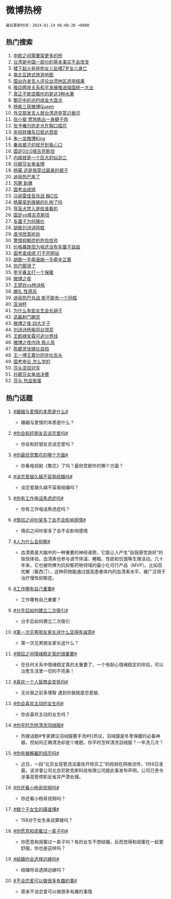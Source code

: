 # 微博热榜

`最后更新时间：2024-01-14 06:08:26 +0800`

## 热门搜索

1. [中欧之间需要架更多的桥](https://m.weibo.cn/search?containerid=100103type%3D1%26t%3D10%26q%3D%23%E4%B8%AD%E6%AC%A7%E4%B9%8B%E9%97%B4%E9%9C%80%E8%A6%81%E6%9E%B6%E6%9B%B4%E5%A4%9A%E7%9A%84%E6%A1%A5%23&stream_entry_id=51&isnewpage=1&extparam=seat%3D1%26cate%3D10103%26q%3D%2523%25E4%25B8%25AD%25E6%25AC%25A7%25E4%25B9%258B%25E9%2597%25B4%25E9%259C%2580%25E8%25A6%2581%25E6%259E%25B6%25E6%259B%25B4%25E5%25A4%259A%25E7%259A%2584%25E6%25A1%25A5%2523%26dgr%3D0%26pos%3D0%26filter_type%3Drealtimehot%26c_type%3D51%26stream_entry_id%3D51%26display_time%3D1705183705%26pre_seqid%3D170518370575101652173)
1. [台湾是中国一部分的基本事实不会改变](https://m.weibo.cn/search?containerid=100103type%3D1%26t%3D10%26q%3D%23%E5%8F%B0%E6%B9%BE%E6%98%AF%E4%B8%AD%E5%9B%BD%E4%B8%80%E9%83%A8%E5%88%86%E7%9A%84%E5%9F%BA%E6%9C%AC%E4%BA%8B%E5%AE%9E%E4%B8%8D%E4%BC%9A%E6%94%B9%E5%8F%98%23&stream_entry_id=31&isnewpage=1&extparam=seat%3D1%26dgr%3D0%26stream_entry_id%3D31%26filter_type%3Drealtimehot%26c_type%3D31%26lcate%3D5001%26cate%3D5001%26q%3D%2523%25E5%258F%25B0%25E6%25B9%25BE%25E6%2598%25AF%25E4%25B8%25AD%25E5%259B%25BD%25E4%25B8%2580%25E9%2583%25A8%25E5%2588%2586%25E7%259A%2584%25E5%259F%25BA%25E6%259C%25AC%25E4%25BA%258B%25E5%25AE%259E%25E4%25B8%258D%25E4%25BC%259A%25E6%2594%25B9%25E5%258F%2598%2523%26realpos%3D1%26pos%3D0%26flag%3D2%26band_rank%3D1%26display_time%3D1705183705%26pre_seqid%3D170518370575101652173)
1. [楼下起火爸爸抱女儿坠楼7岁女儿身亡](https://m.weibo.cn/search?containerid=100103type%3D1%26t%3D10%26q%3D%23%E6%A5%BC%E4%B8%8B%E8%B5%B7%E7%81%AB%E7%88%B8%E7%88%B8%E6%8A%B1%E5%A5%B3%E5%84%BF%E5%9D%A0%E6%A5%BC7%E5%B2%81%E5%A5%B3%E5%84%BF%E8%BA%AB%E4%BA%A1%23&stream_entry_id=31&isnewpage=1&extparam=seat%3D1%26dgr%3D0%26stream_entry_id%3D31%26filter_type%3Drealtimehot%26c_type%3D31%26lcate%3D5001%26cate%3D5001%26q%3D%2523%25E6%25A5%25BC%25E4%25B8%258B%25E8%25B5%25B7%25E7%2581%25AB%25E7%2588%25B8%25E7%2588%25B8%25E6%258A%25B1%25E5%25A5%25B3%25E5%2584%25BF%25E5%259D%25A0%25E6%25A5%25BC7%25E5%25B2%2581%25E5%25A5%25B3%25E5%2584%25BF%25E8%25BA%25AB%25E4%25BA%25A1%2523%26realpos%3D2%26pos%3D1%26flag%3D2%26band_rank%3D2%26display_time%3D1705183705%26pre_seqid%3D170518370575101652173)
1. [南北互跨式旅游地图](https://m.weibo.cn/search?containerid=100103type%3D1%26t%3D10%26q%3D%23%E5%8D%97%E5%8C%97%E4%BA%92%E8%B7%A8%E5%BC%8F%E6%97%85%E6%B8%B8%E5%9C%B0%E5%9B%BE%23&stream_entry_id=31&isnewpage=1&extparam=seat%3D1%26dgr%3D0%26stream_entry_id%3D31%26filter_type%3Drealtimehot%26c_type%3D31%26lcate%3D5001%26cate%3D5001%26q%3D%2523%25E5%258D%2597%25E5%258C%2597%25E4%25BA%2592%25E8%25B7%25A8%25E5%25BC%258F%25E6%2597%2585%25E6%25B8%25B8%25E5%259C%25B0%25E5%259B%25BE%2523%26realpos%3D3%26pos%3D2%26flag%3D0%26band_rank%3D3%26display_time%3D1705183705%26pre_seqid%3D170518370575101652173)
1. [国台办发言人评论台湾地区选举结果](https://m.weibo.cn/search?containerid=100103type%3D1%26t%3D10%26q%3D%23%E5%9B%BD%E5%8F%B0%E5%8A%9E%E5%8F%91%E8%A8%80%E4%BA%BA%E8%AF%84%E8%AE%BA%E5%8F%B0%E6%B9%BE%E5%9C%B0%E5%8C%BA%E9%80%89%E4%B8%BE%E7%BB%93%E6%9E%9C%23&stream_entry_id=31&isnewpage=1&extparam=seat%3D1%26dgr%3D0%26stream_entry_id%3D31%26filter_type%3Drealtimehot%26c_type%3D31%26lcate%3D5001%26cate%3D5001%26q%3D%2523%25E5%259B%25BD%25E5%258F%25B0%25E5%258A%259E%25E5%258F%2591%25E8%25A8%2580%25E4%25BA%25BA%25E8%25AF%2584%25E8%25AE%25BA%25E5%258F%25B0%25E6%25B9%25BE%25E5%259C%25B0%25E5%258C%25BA%25E9%2580%2589%25E4%25B8%25BE%25E7%25BB%2593%25E6%259E%259C%2523%26realpos%3D4%26pos%3D3%26flag%3D2%26band_rank%3D4%26display_time%3D1705183705%26pre_seqid%3D170518370575101652173)
1. [推动两岸关系和平发展推进祖国统一大业](https://m.weibo.cn/search?containerid=100103type%3D1%26t%3D10%26q%3D%23%E6%8E%A8%E5%8A%A8%E4%B8%A4%E5%B2%B8%E5%85%B3%E7%B3%BB%E5%92%8C%E5%B9%B3%E5%8F%91%E5%B1%95%E6%8E%A8%E8%BF%9B%E7%A5%96%E5%9B%BD%E7%BB%9F%E4%B8%80%E5%A4%A7%E4%B8%9A%23&stream_entry_id=31&isnewpage=1&extparam=seat%3D1%26dgr%3D0%26stream_entry_id%3D31%26filter_type%3Drealtimehot%26c_type%3D31%26lcate%3D5001%26cate%3D5001%26q%3D%2523%25E6%258E%25A8%25E5%258A%25A8%25E4%25B8%25A4%25E5%25B2%25B8%25E5%2585%25B3%25E7%25B3%25BB%25E5%2592%258C%25E5%25B9%25B3%25E5%258F%2591%25E5%25B1%2595%25E6%258E%25A8%25E8%25BF%259B%25E7%25A5%2596%25E5%259B%25BD%25E7%25BB%259F%25E4%25B8%2580%25E5%25A4%25A7%25E4%25B8%259A%2523%26realpos%3D5%26pos%3D4%26flag%3D0%26band_rank%3D5%26display_time%3D1705183705%26pre_seqid%3D170518370575101652173)
1. [真正不能空腹吃的是这3种水果](https://m.weibo.cn/search?containerid=100103type%3D1%26t%3D10%26q%3D%23%E7%9C%9F%E6%AD%A3%E4%B8%8D%E8%83%BD%E7%A9%BA%E8%85%B9%E5%90%83%E7%9A%84%E6%98%AF%E8%BF%993%E7%A7%8D%E6%B0%B4%E6%9E%9C%23&stream_entry_id=31&isnewpage=1&extparam=seat%3D1%26dgr%3D0%26stream_entry_id%3D31%26filter_type%3Drealtimehot%26c_type%3D31%26lcate%3D5001%26cate%3D5001%26q%3D%2523%25E7%259C%259F%25E6%25AD%25A3%25E4%25B8%258D%25E8%2583%25BD%25E7%25A9%25BA%25E8%2585%25B9%25E5%2590%2583%25E7%259A%2584%25E6%2598%25AF%25E8%25BF%25993%25E7%25A7%258D%25E6%25B0%25B4%25E6%259E%259C%2523%26realpos%3D6%26pos%3D5%26flag%3D2%26band_rank%3D6%26display_time%3D1705183705%26pre_seqid%3D170518370575101652173)
1. [繁花中的点时成金大盘点](https://m.weibo.cn/search?containerid=100103type%3D1%26t%3D10%26q%3D%23%E7%B9%81%E8%8A%B1%E4%B8%AD%E7%9A%84%E7%82%B9%E6%97%B6%E6%88%90%E9%87%91%E5%A4%A7%E7%9B%98%E7%82%B9%23&stream_entry_id=31&isnewpage=1&extparam=seat%3D1%26is_ad_pos%3D1%26filter_type%3Drealtimehot%26c_type%3D31%26lcate%3D5001%26cate%3D5001%26q%3D%2523%25E7%25B9%2581%25E8%258A%25B1%25E4%25B8%25AD%25E7%259A%2584%25E7%2582%25B9%25E6%2597%25B6%25E6%2588%2590%25E9%2587%2591%25E5%25A4%25A7%25E7%259B%2598%25E7%2582%25B9%2523%26dgr%3D0%26stream_entry_id%3D31%26adid%3D218793%26band_rank%3D7%26pos%3D6%26topic_ad%3D1%26display_time%3D1705183705%26pre_seqid%3D170518370575101652173)
1. [杨紫三获微博Queen](https://m.weibo.cn/search?containerid=100103type%3D1%26t%3D10%26q%3D%23%E6%9D%A8%E7%B4%AB%E4%B8%89%E8%8E%B7%E5%BE%AE%E5%8D%9AQueen%23&stream_entry_id=31&isnewpage=1&extparam=seat%3D1%26dgr%3D0%26stream_entry_id%3D31%26filter_type%3Drealtimehot%26c_type%3D31%26lcate%3D5001%26cate%3D5001%26q%3D%2523%25E6%259D%25A8%25E7%25B4%25AB%25E4%25B8%2589%25E8%258E%25B7%25E5%25BE%25AE%25E5%258D%259AQueen%2523%26realpos%3D7%26pos%3D7%26flag%3D2%26band_rank%3D7%26display_time%3D1705183705%26pre_seqid%3D170518370575101652173)
1. [外交部发言人就台湾选举答记者问](https://m.weibo.cn/search?containerid=100103type%3D1%26t%3D10%26q%3D%23%E5%A4%96%E4%BA%A4%E9%83%A8%E5%8F%91%E8%A8%80%E4%BA%BA%E5%B0%B1%E5%8F%B0%E6%B9%BE%E9%80%89%E4%B8%BE%E7%AD%94%E8%AE%B0%E8%80%85%E9%97%AE%23&stream_entry_id=31&isnewpage=1&extparam=seat%3D1%26dgr%3D0%26stream_entry_id%3D31%26filter_type%3Drealtimehot%26c_type%3D31%26lcate%3D5001%26cate%3D5001%26q%3D%2523%25E5%25A4%2596%25E4%25BA%25A4%25E9%2583%25A8%25E5%258F%2591%25E8%25A8%2580%25E4%25BA%25BA%25E5%25B0%25B1%25E5%258F%25B0%25E6%25B9%25BE%25E9%2580%2589%25E4%25B8%25BE%25E7%25AD%2594%25E8%25AE%25B0%25E8%2580%2585%25E9%2597%25AE%2523%26realpos%3D8%26pos%3D8%26flag%3D0%26band_rank%3D8%26display_time%3D1705183705%26pre_seqid%3D170518370575101652173)
1. [张小斐 贾玲练出一身腱子肉](https://m.weibo.cn/search?containerid=100103type%3D1%26t%3D10%26q%3D%E5%BC%A0%E5%B0%8F%E6%96%90+%E8%B4%BE%E7%8E%B2%E7%BB%83%E5%87%BA%E4%B8%80%E8%BA%AB%E8%85%B1%E5%AD%90%E8%82%89&stream_entry_id=31&isnewpage=1&extparam=seat%3D1%26dgr%3D0%26stream_entry_id%3D31%26filter_type%3Drealtimehot%26c_type%3D31%26lcate%3D5001%26cate%3D5001%26q%3D%25E5%25BC%25A0%25E5%25B0%258F%25E6%2596%2590%2520%25E8%25B4%25BE%25E7%258E%25B2%25E7%25BB%2583%25E5%2587%25BA%25E4%25B8%2580%25E8%25BA%25AB%25E8%2585%25B1%25E5%25AD%2590%25E8%2582%2589%26realpos%3D9%26pos%3D9%26flag%3D2%26band_rank%3D9%26display_time%3D1705183705%26pre_seqid%3D170518370575101652173)
1. [张予曦为防走光在胸口插花](https://m.weibo.cn/search?containerid=100103type%3D1%26t%3D10%26q%3D%23%E5%BC%A0%E4%BA%88%E6%9B%A6%E4%B8%BA%E9%98%B2%E8%B5%B0%E5%85%89%E5%9C%A8%E8%83%B8%E5%8F%A3%E6%8F%92%E8%8A%B1%23&stream_entry_id=31&isnewpage=1&extparam=seat%3D1%26dgr%3D0%26stream_entry_id%3D31%26filter_type%3Drealtimehot%26c_type%3D31%26lcate%3D5001%26cate%3D5001%26q%3D%2523%25E5%25BC%25A0%25E4%25BA%2588%25E6%259B%25A6%25E4%25B8%25BA%25E9%2598%25B2%25E8%25B5%25B0%25E5%2585%2589%25E5%259C%25A8%25E8%2583%25B8%25E5%258F%25A3%25E6%258F%2592%25E8%258A%25B1%2523%26realpos%3D10%26pos%3D10%26flag%3D2%26band_rank%3D10%26display_time%3D1705183705%26pre_seqid%3D170518370575101652173)
1. [央视转播车已抵达西安](https://m.weibo.cn/search?containerid=100103type%3D1%26t%3D10%26q%3D%23%E5%A4%AE%E8%A7%86%E8%BD%AC%E6%92%AD%E8%BD%A6%E5%B7%B2%E6%8A%B5%E8%BE%BE%E8%A5%BF%E5%AE%89%23&stream_entry_id=31&isnewpage=1&extparam=seat%3D1%26dgr%3D0%26stream_entry_id%3D31%26filter_type%3Drealtimehot%26c_type%3D31%26lcate%3D5001%26cate%3D5001%26q%3D%2523%25E5%25A4%25AE%25E8%25A7%2586%25E8%25BD%25AC%25E6%2592%25AD%25E8%25BD%25A6%25E5%25B7%25B2%25E6%258A%25B5%25E8%25BE%25BE%25E8%25A5%25BF%25E5%25AE%2589%2523%26realpos%3D11%26pos%3D11%26flag%3D2%26band_rank%3D11%26display_time%3D1705183705%26pre_seqid%3D170518370575101652173)
1. [朱一龙微博King](https://m.weibo.cn/search?containerid=100103type%3D1%26t%3D10%26q%3D%23%E6%9C%B1%E4%B8%80%E9%BE%99%E5%BE%AE%E5%8D%9AKing%23&stream_entry_id=31&isnewpage=1&extparam=seat%3D1%26dgr%3D0%26stream_entry_id%3D31%26filter_type%3Drealtimehot%26c_type%3D31%26lcate%3D5001%26cate%3D5001%26q%3D%2523%25E6%259C%25B1%25E4%25B8%2580%25E9%25BE%2599%25E5%25BE%25AE%25E5%258D%259AKing%2523%26realpos%3D12%26pos%3D12%26flag%3D0%26band_rank%3D12%26display_time%3D1705183705%26pre_seqid%3D170518370575101652173)
1. [秦岚裙子的衩开到我心口](https://m.weibo.cn/search?containerid=100103type%3D1%26t%3D10%26q%3D%23%E7%A7%A6%E5%B2%9A%E8%A3%99%E5%AD%90%E7%9A%84%E8%A1%A9%E5%BC%80%E5%88%B0%E6%88%91%E5%BF%83%E5%8F%A3%23&stream_entry_id=31&isnewpage=1&extparam=seat%3D1%26dgr%3D0%26stream_entry_id%3D31%26filter_type%3Drealtimehot%26c_type%3D31%26lcate%3D5001%26cate%3D5001%26q%3D%2523%25E7%25A7%25A6%25E5%25B2%259A%25E8%25A3%2599%25E5%25AD%2590%25E7%259A%2584%25E8%25A1%25A9%25E5%25BC%2580%25E5%2588%25B0%25E6%2588%2591%25E5%25BF%2583%25E5%258F%25A3%2523%26realpos%3D13%26pos%3D13%26flag%3D2%26band_rank%3D13%26display_time%3D1705183705%26pre_seqid%3D170518370575101652173)
1. [国足0比0塔吉克斯坦](https://m.weibo.cn/search?containerid=100103type%3D1%26t%3D10%26q%3D%E5%9B%BD%E8%B6%B30%E6%AF%940%E5%A1%94%E5%90%89%E5%85%8B%E6%96%AF%E5%9D%A6&stream_entry_id=31&isnewpage=1&extparam=seat%3D1%26dgr%3D0%26stream_entry_id%3D31%26filter_type%3Drealtimehot%26c_type%3D31%26lcate%3D5001%26cate%3D5001%26q%3D%25E5%259B%25BD%25E8%25B6%25B30%25E6%25AF%25940%25E5%25A1%2594%25E5%2590%2589%25E5%2585%258B%25E6%2596%25AF%25E5%259D%25A6%26realpos%3D14%26pos%3D14%26flag%3D0%26band_rank%3D14%26display_time%3D1705183705%26pre_seqid%3D170518370575101652173)
1. [内娱就是一个巨大的仙剑三](https://m.weibo.cn/search?containerid=100103type%3D1%26t%3D10%26q%3D%E5%86%85%E5%A8%B1%E5%B0%B1%E6%98%AF%E4%B8%80%E4%B8%AA%E5%B7%A8%E5%A4%A7%E7%9A%84%E4%BB%99%E5%89%91%E4%B8%89&stream_entry_id=31&isnewpage=1&extparam=seat%3D1%26dgr%3D0%26stream_entry_id%3D31%26filter_type%3Drealtimehot%26c_type%3D31%26lcate%3D5001%26cate%3D5001%26q%3D%25E5%2586%2585%25E5%25A8%25B1%25E5%25B0%25B1%25E6%2598%25AF%25E4%25B8%2580%25E4%25B8%25AA%25E5%25B7%25A8%25E5%25A4%25A7%25E7%259A%2584%25E4%25BB%2599%25E5%2589%2591%25E4%25B8%2589%26realpos%3D15%26pos%3D15%26flag%3D2%26band_rank%3D15%26display_time%3D1705183705%26pre_seqid%3D170518370575101652173)
1. [孙颖莎女单金牌](https://m.weibo.cn/search?containerid=100103type%3D1%26t%3D10%26q%3D%E5%AD%99%E9%A2%96%E8%8E%8E%E5%A5%B3%E5%8D%95%E9%87%91%E7%89%8C&stream_entry_id=31&isnewpage=1&extparam=seat%3D1%26dgr%3D0%26stream_entry_id%3D31%26filter_type%3Drealtimehot%26c_type%3D31%26lcate%3D5001%26cate%3D5001%26q%3D%25E5%25AD%2599%25E9%25A2%2596%25E8%258E%258E%25E5%25A5%25B3%25E5%258D%2595%25E9%2587%2591%25E7%2589%258C%26realpos%3D16%26pos%3D16%26flag%3D0%26band_rank%3D16%26display_time%3D1705183705%26pre_seqid%3D170518370575101652173)
1. [杨幂 这是我穿过最美的裙子](https://m.weibo.cn/search?containerid=100103type%3D1%26t%3D10%26q%3D%E6%9D%A8%E5%B9%82+%E8%BF%99%E6%98%AF%E6%88%91%E7%A9%BF%E8%BF%87%E6%9C%80%E7%BE%8E%E7%9A%84%E8%A3%99%E5%AD%90&stream_entry_id=31&isnewpage=1&extparam=seat%3D1%26dgr%3D0%26stream_entry_id%3D31%26filter_type%3Drealtimehot%26c_type%3D31%26lcate%3D5001%26cate%3D5001%26q%3D%25E6%259D%25A8%25E5%25B9%2582%2520%25E8%25BF%2599%25E6%2598%25AF%25E6%2588%2591%25E7%25A9%25BF%25E8%25BF%2587%25E6%259C%2580%25E7%25BE%258E%25E7%259A%2584%25E8%25A3%2599%25E5%25AD%2590%26realpos%3D17%26pos%3D17%26flag%3D2%26band_rank%3D17%26display_time%3D1705183705%26pre_seqid%3D170518370575101652173)
1. [迪丽热巴来了](https://m.weibo.cn/search?containerid=100103type%3D1%26t%3D10%26q%3D%23%E8%BF%AA%E4%B8%BD%E7%83%AD%E5%B7%B4%E6%9D%A5%E4%BA%86%23&stream_entry_id=31&isnewpage=1&extparam=seat%3D1%26dgr%3D0%26stream_entry_id%3D31%26filter_type%3Drealtimehot%26c_type%3D31%26lcate%3D5001%26cate%3D5001%26q%3D%2523%25E8%25BF%25AA%25E4%25B8%25BD%25E7%2583%25AD%25E5%25B7%25B4%25E6%259D%25A5%25E4%25BA%2586%2523%26realpos%3D18%26pos%3D18%26flag%3D0%26band_rank%3D18%26display_time%3D1705183705%26pre_seqid%3D170518370575101652173)
1. [苏醒 新疆](https://m.weibo.cn/search?containerid=100103type%3D1%26t%3D10%26q%3D%E8%8B%8F%E9%86%92+%E6%96%B0%E7%96%86&stream_entry_id=31&isnewpage=1&extparam=seat%3D1%26dgr%3D0%26stream_entry_id%3D31%26filter_type%3Drealtimehot%26c_type%3D31%26lcate%3D5001%26cate%3D5001%26q%3D%25E8%258B%258F%25E9%2586%2592%2520%25E6%2596%25B0%25E7%2596%2586%26realpos%3D19%26pos%3D19%26flag%3D2%26band_rank%3D19%26display_time%3D1705183705%26pre_seqid%3D170518370575101652173)
1. [国考出成绩](https://m.weibo.cn/search?containerid=100103type%3D1%26t%3D10%26q%3D%E5%9B%BD%E8%80%83%E5%87%BA%E6%88%90%E7%BB%A9&stream_entry_id=31&isnewpage=1&extparam=seat%3D1%26dgr%3D0%26stream_entry_id%3D31%26filter_type%3Drealtimehot%26c_type%3D31%26lcate%3D5001%26cate%3D5001%26q%3D%25E5%259B%25BD%25E8%2580%2583%25E5%2587%25BA%25E6%2588%2590%25E7%25BB%25A9%26realpos%3D20%26pos%3D20%26flag%3D0%26band_rank%3D20%26display_time%3D1705183705%26pre_seqid%3D170518370575101652173)
1. [马丽雷佳音肖战 躲C位](https://m.weibo.cn/search?containerid=100103type%3D1%26t%3D10%26q%3D%E9%A9%AC%E4%B8%BD%E9%9B%B7%E4%BD%B3%E9%9F%B3%E8%82%96%E6%88%98+%E8%BA%B2C%E4%BD%8D&stream_entry_id=31&isnewpage=1&extparam=seat%3D1%26dgr%3D0%26stream_entry_id%3D31%26filter_type%3Drealtimehot%26c_type%3D31%26lcate%3D5001%26cate%3D5001%26q%3D%25E9%25A9%25AC%25E4%25B8%25BD%25E9%259B%25B7%25E4%25BD%25B3%25E9%259F%25B3%25E8%2582%2596%25E6%2588%2598%2520%25E8%25BA%25B2C%25E4%25BD%258D%26realpos%3D21%26pos%3D21%26flag%3D0%26band_rank%3D21%26display_time%3D1705183705%26pre_seqid%3D170518370575101652173)
1. [杨幂拿到唐嫣的礼物了吗](https://m.weibo.cn/search?containerid=100103type%3D1%26t%3D10%26q%3D%E6%9D%A8%E5%B9%82%E6%8B%BF%E5%88%B0%E5%94%90%E5%AB%A3%E7%9A%84%E7%A4%BC%E7%89%A9%E4%BA%86%E5%90%97&stream_entry_id=31&isnewpage=1&extparam=seat%3D1%26dgr%3D0%26stream_entry_id%3D31%26filter_type%3Drealtimehot%26c_type%3D31%26lcate%3D5001%26cate%3D5001%26q%3D%25E6%259D%25A8%25E5%25B9%2582%25E6%258B%25BF%25E5%2588%25B0%25E5%2594%2590%25E5%25AB%25A3%25E7%259A%2584%25E7%25A4%25BC%25E7%2589%25A9%25E4%25BA%2586%25E5%2590%2597%26realpos%3D22%26pos%3D22%26flag%3D2%26band_rank%3D22%26display_time%3D1705183705%26pre_seqid%3D170518370575101652173)
1. [导盲犬禁入是给谁看的](https://m.weibo.cn/search?containerid=100103type%3D1%26t%3D10%26q%3D%23%E5%AF%BC%E7%9B%B2%E7%8A%AC%E7%A6%81%E5%85%A5%E6%98%AF%E7%BB%99%E8%B0%81%E7%9C%8B%E7%9A%84%23&stream_entry_id=31&isnewpage=1&extparam=seat%3D1%26dgr%3D0%26stream_entry_id%3D31%26filter_type%3Drealtimehot%26c_type%3D31%26lcate%3D5001%26cate%3D5001%26q%3D%2523%25E5%25AF%25BC%25E7%259B%25B2%25E7%258A%25AC%25E7%25A6%2581%25E5%2585%25A5%25E6%2598%25AF%25E7%25BB%2599%25E8%25B0%2581%25E7%259C%258B%25E7%259A%2584%2523%26realpos%3D23%26pos%3D23%26flag%3D0%26band_rank%3D23%26display_time%3D1705183705%26pre_seqid%3D170518370575101652173)
1. [国足vs塔吉克斯坦](https://m.weibo.cn/search?containerid=100103type%3D1%26t%3D10%26q%3D%23%E5%9B%BD%E8%B6%B3vs%E5%A1%94%E5%90%89%E5%85%8B%E6%96%AF%E5%9D%A6%23&stream_entry_id=31&isnewpage=1&extparam=seat%3D1%26dgr%3D0%26stream_entry_id%3D31%26filter_type%3Drealtimehot%26c_type%3D31%26lcate%3D5001%26cate%3D5001%26q%3D%2523%25E5%259B%25BD%25E8%25B6%25B3vs%25E5%25A1%2594%25E5%2590%2589%25E5%2585%258B%25E6%2596%25AF%25E5%259D%25A6%2523%26realpos%3D24%26pos%3D24%26flag%3D0%26band_rank%3D24%26display_time%3D1705183705%26pre_seqid%3D170518370575101652173)
1. [车厘子为何降价](https://m.weibo.cn/search?containerid=100103type%3D1%26t%3D10%26q%3D%23%E8%BD%A6%E5%8E%98%E5%AD%90%E4%B8%BA%E4%BD%95%E9%99%8D%E4%BB%B7%23&stream_entry_id=31&isnewpage=1&extparam=seat%3D1%26dgr%3D0%26stream_entry_id%3D31%26filter_type%3Drealtimehot%26c_type%3D31%26lcate%3D5001%26cate%3D5001%26q%3D%2523%25E8%25BD%25A6%25E5%258E%2598%25E5%25AD%2590%25E4%25B8%25BA%25E4%25BD%2595%25E9%2599%258D%25E4%25BB%25B7%2523%26realpos%3D25%26pos%3D25%26flag%3D0%26band_rank%3D25%26display_time%3D1705183705%26pre_seqid%3D170518370575101652173)
1. [胡歌刘诗诗同框](https://m.weibo.cn/search?containerid=100103type%3D1%26t%3D10%26q%3D%23%E8%83%A1%E6%AD%8C%E5%88%98%E8%AF%97%E8%AF%97%E5%90%8C%E6%A1%86%23&stream_entry_id=31&isnewpage=1&extparam=seat%3D1%26dgr%3D0%26stream_entry_id%3D31%26filter_type%3Drealtimehot%26c_type%3D31%26lcate%3D5001%26cate%3D5001%26q%3D%2523%25E8%2583%25A1%25E6%25AD%258C%25E5%2588%2598%25E8%25AF%2597%25E8%25AF%2597%25E5%2590%258C%25E6%25A1%2586%2523%26realpos%3D26%26pos%3D26%26flag%3D0%26band_rank%3D26%26display_time%3D1705183705%26pre_seqid%3D170518370575101652173)
1. [虞书欣真听劝](https://m.weibo.cn/search?containerid=100103type%3D1%26t%3D10%26q%3D%E8%99%9E%E4%B9%A6%E6%AC%A3%E7%9C%9F%E5%90%AC%E5%8A%9D&stream_entry_id=31&isnewpage=1&extparam=seat%3D1%26dgr%3D0%26stream_entry_id%3D31%26filter_type%3Drealtimehot%26c_type%3D31%26lcate%3D5001%26cate%3D5001%26q%3D%25E8%2599%259E%25E4%25B9%25A6%25E6%25AC%25A3%25E7%259C%259F%25E5%2590%25AC%25E5%258A%259D%26realpos%3D27%26pos%3D27%26flag%3D0%26band_rank%3D27%26display_time%3D1705183705%26pre_seqid%3D170518370575101652173)
1. [警惕抑郁症的危险信号](https://m.weibo.cn/search?containerid=100103type%3D1%26t%3D10%26q%3D%23%E8%AD%A6%E6%83%95%E6%8A%91%E9%83%81%E7%97%87%E7%9A%84%E5%8D%B1%E9%99%A9%E4%BF%A1%E5%8F%B7%23&stream_entry_id=31&isnewpage=1&extparam=seat%3D1%26dgr%3D0%26stream_entry_id%3D31%26filter_type%3Drealtimehot%26c_type%3D31%26lcate%3D5001%26cate%3D5001%26q%3D%2523%25E8%25AD%25A6%25E6%2583%2595%25E6%258A%2591%25E9%2583%2581%25E7%2597%2587%25E7%259A%2584%25E5%258D%25B1%25E9%2599%25A9%25E4%25BF%25A1%25E5%258F%25B7%2523%26realpos%3D28%26pos%3D28%26flag%3D1%26band_rank%3D28%26display_time%3D1705183705%26pre_seqid%3D170518370575101652173)
1. [价格暴跌但为啥还没有车厘子自由](https://m.weibo.cn/search?containerid=100103type%3D1%26t%3D10%26q%3D%23%E4%BB%B7%E6%A0%BC%E6%9A%B4%E8%B7%8C%E4%BD%86%E4%B8%BA%E5%95%A5%E8%BF%98%E6%B2%A1%E6%9C%89%E8%BD%A6%E5%8E%98%E5%AD%90%E8%87%AA%E7%94%B1%23&stream_entry_id=31&isnewpage=1&extparam=seat%3D1%26dgr%3D0%26stream_entry_id%3D31%26filter_type%3Drealtimehot%26c_type%3D31%26lcate%3D5001%26cate%3D5001%26q%3D%2523%25E4%25BB%25B7%25E6%25A0%25BC%25E6%259A%25B4%25E8%25B7%258C%25E4%25BD%2586%25E4%25B8%25BA%25E5%2595%25A5%25E8%25BF%2598%25E6%25B2%25A1%25E6%259C%2589%25E8%25BD%25A6%25E5%258E%2598%25E5%25AD%2590%25E8%2587%25AA%25E7%2594%25B1%2523%26realpos%3D29%26pos%3D29%26flag%3D0%26band_rank%3D29%26display_time%3D1705183705%26pre_seqid%3D170518370575101652173)
1. [国考查成绩 打不开网站](https://m.weibo.cn/search?containerid=100103type%3D1%26t%3D10%26q%3D%E5%9B%BD%E8%80%83%E6%9F%A5%E6%88%90%E7%BB%A9+%E6%89%93%E4%B8%8D%E5%BC%80%E7%BD%91%E7%AB%99&stream_entry_id=31&isnewpage=1&extparam=seat%3D1%26dgr%3D0%26stream_entry_id%3D31%26filter_type%3Drealtimehot%26c_type%3D31%26lcate%3D5001%26cate%3D5001%26q%3D%25E5%259B%25BD%25E8%2580%2583%25E6%259F%25A5%25E6%2588%2590%25E7%25BB%25A9%2520%25E6%2589%2593%25E4%25B8%258D%25E5%25BC%2580%25E7%25BD%2591%25E7%25AB%2599%26realpos%3D30%26pos%3D30%26flag%3D0%26band_rank%3D30%26display_time%3D1705183705%26pre_seqid%3D170518370575101652173)
1. [胡歌一手牵唐嫣一手牵辛芷蕾](https://m.weibo.cn/search?containerid=100103type%3D1%26t%3D10%26q%3D%23%E8%83%A1%E6%AD%8C%E4%B8%80%E6%89%8B%E7%89%B5%E5%94%90%E5%AB%A3%E4%B8%80%E6%89%8B%E7%89%B5%E8%BE%9B%E8%8A%B7%E8%95%BE%23&stream_entry_id=31&isnewpage=1&extparam=seat%3D1%26dgr%3D0%26stream_entry_id%3D31%26filter_type%3Drealtimehot%26c_type%3D31%26lcate%3D5001%26cate%3D5001%26q%3D%2523%25E8%2583%25A1%25E6%25AD%258C%25E4%25B8%2580%25E6%2589%258B%25E7%2589%25B5%25E5%2594%2590%25E5%25AB%25A3%25E4%25B8%2580%25E6%2589%258B%25E7%2589%25B5%25E8%25BE%259B%25E8%258A%25B7%25E8%2595%25BE%2523%26realpos%3D31%26pos%3D31%26flag%3D0%26band_rank%3D31%26display_time%3D1705183705%26pre_seqid%3D170518370575101652173)
1. [热巴脚滑了](https://m.weibo.cn/search?containerid=100103type%3D1%26t%3D10%26q%3D%23%E7%83%AD%E5%B7%B4%E8%84%9A%E6%BB%91%E4%BA%86%23&stream_entry_id=31&isnewpage=1&extparam=seat%3D1%26dgr%3D0%26stream_entry_id%3D31%26filter_type%3Drealtimehot%26c_type%3D31%26lcate%3D5001%26cate%3D5001%26q%3D%2523%25E7%2583%25AD%25E5%25B7%25B4%25E8%2584%259A%25E6%25BB%2591%25E4%25BA%2586%2523%26realpos%3D32%26pos%3D32%26flag%3D0%26band_rank%3D32%26display_time%3D1705183705%26pre_seqid%3D170518370575101652173)
1. [李宇春主打一个保暖](https://m.weibo.cn/search?containerid=100103type%3D1%26t%3D10%26q%3D%23%E6%9D%8E%E5%AE%87%E6%98%A5%E4%B8%BB%E6%89%93%E4%B8%80%E4%B8%AA%E4%BF%9D%E6%9A%96%23&stream_entry_id=31&isnewpage=1&extparam=seat%3D1%26dgr%3D0%26stream_entry_id%3D31%26filter_type%3Drealtimehot%26c_type%3D31%26lcate%3D5001%26cate%3D5001%26q%3D%2523%25E6%259D%258E%25E5%25AE%2587%25E6%2598%25A5%25E4%25B8%25BB%25E6%2589%2593%25E4%25B8%2580%25E4%25B8%25AA%25E4%25BF%259D%25E6%259A%2596%2523%26realpos%3D33%26pos%3D33%26flag%3D1%26band_rank%3D33%26display_time%3D1705183705%26pre_seqid%3D170518370575101652173)
1. [微博之夜](https://m.weibo.cn/search?containerid=100103type%3D1%26t%3D10%26q%3D%E5%BE%AE%E5%8D%9A%E4%B9%8B%E5%A4%9C&stream_entry_id=31&isnewpage=1&extparam=seat%3D1%26dgr%3D0%26stream_entry_id%3D31%26filter_type%3Drealtimehot%26c_type%3D31%26lcate%3D5001%26cate%3D5001%26q%3D%25E5%25BE%25AE%25E5%258D%259A%25E4%25B9%258B%25E5%25A4%259C%26realpos%3D34%26pos%3D34%26flag%3D0%26band_rank%3D34%26display_time%3D1705183705%26pre_seqid%3D170518370575101652173)
1. [王楚钦vs林诗栋](https://m.weibo.cn/search?containerid=100103type%3D1%26t%3D10%26q%3D%23%E7%8E%8B%E6%A5%9A%E9%92%A6vs%E6%9E%97%E8%AF%97%E6%A0%8B%23&stream_entry_id=31&isnewpage=1&extparam=seat%3D1%26dgr%3D0%26stream_entry_id%3D31%26filter_type%3Drealtimehot%26c_type%3D31%26lcate%3D5001%26cate%3D5001%26q%3D%2523%25E7%258E%258B%25E6%25A5%259A%25E9%2592%25A6vs%25E6%259E%2597%25E8%25AF%2597%25E6%25A0%258B%2523%26realpos%3D35%26pos%3D35%26flag%3D0%26band_rank%3D35%26display_time%3D1705183705%26pre_seqid%3D170518370575101652173)
1. [娜扎 性感风](https://m.weibo.cn/search?containerid=100103type%3D1%26t%3D10%26q%3D%E5%A8%9C%E6%89%8E+%E6%80%A7%E6%84%9F%E9%A3%8E&stream_entry_id=31&isnewpage=1&extparam=seat%3D1%26dgr%3D0%26stream_entry_id%3D31%26filter_type%3Drealtimehot%26c_type%3D31%26lcate%3D5001%26cate%3D5001%26q%3D%25E5%25A8%259C%25E6%2589%258E%2520%25E6%2580%25A7%25E6%2584%259F%25E9%25A3%258E%26realpos%3D36%26pos%3D36%26flag%3D0%26band_rank%3D36%26display_time%3D1705183705%26pre_seqid%3D170518370575101652173)
1. [迪丽热巴肖战 能不能有一个同框](https://m.weibo.cn/search?containerid=100103type%3D1%26t%3D10%26q%3D%E8%BF%AA%E4%B8%BD%E7%83%AD%E5%B7%B4%E8%82%96%E6%88%98+%E8%83%BD%E4%B8%8D%E8%83%BD%E6%9C%89%E4%B8%80%E4%B8%AA%E5%90%8C%E6%A1%86&stream_entry_id=31&isnewpage=1&extparam=seat%3D1%26dgr%3D0%26stream_entry_id%3D31%26filter_type%3Drealtimehot%26c_type%3D31%26lcate%3D5001%26cate%3D5001%26q%3D%25E8%25BF%25AA%25E4%25B8%25BD%25E7%2583%25AD%25E5%25B7%25B4%25E8%2582%2596%25E6%2588%2598%2520%25E8%2583%25BD%25E4%25B8%258D%25E8%2583%25BD%25E6%259C%2589%25E4%25B8%2580%25E4%25B8%25AA%25E5%2590%258C%25E6%25A1%2586%26realpos%3D37%26pos%3D37%26flag%3D0%26band_rank%3D37%26display_time%3D1705183705%26pre_seqid%3D170518370575101652173)
1. [亚洲杯](https://m.weibo.cn/search?containerid=100103type%3D1%26t%3D10%26q%3D%E4%BA%9A%E6%B4%B2%E6%9D%AF&stream_entry_id=31&isnewpage=1&extparam=seat%3D1%26dgr%3D0%26stream_entry_id%3D31%26filter_type%3Drealtimehot%26c_type%3D31%26lcate%3D5001%26cate%3D5001%26q%3D%25E4%25BA%259A%25E6%25B4%25B2%25E6%259D%25AF%26realpos%3D38%26pos%3D38%26flag%3D0%26band_rank%3D38%26display_time%3D1705183705%26pre_seqid%3D170518370575101652173)
1. [为什么有些女生会长胡子](https://m.weibo.cn/search?containerid=100103type%3D1%26t%3D10%26q%3D%23%E4%B8%BA%E4%BB%80%E4%B9%88%E6%9C%89%E4%BA%9B%E5%A5%B3%E7%94%9F%E4%BC%9A%E9%95%BF%E8%83%A1%E5%AD%90%23&stream_entry_id=31&isnewpage=1&extparam=seat%3D1%26dgr%3D0%26stream_entry_id%3D31%26filter_type%3Drealtimehot%26c_type%3D31%26lcate%3D5001%26cate%3D5001%26q%3D%2523%25E4%25B8%25BA%25E4%25BB%2580%25E4%25B9%2588%25E6%259C%2589%25E4%25BA%259B%25E5%25A5%25B3%25E7%2594%259F%25E4%25BC%259A%25E9%2595%25BF%25E8%2583%25A1%25E5%25AD%2590%2523%26realpos%3D39%26pos%3D39%26flag%3D0%26band_rank%3D39%26display_time%3D1705183705%26pre_seqid%3D170518370575101652173)
1. [武磊射门踢空](https://m.weibo.cn/search?containerid=100103type%3D1%26t%3D10%26q%3D%23%E6%AD%A6%E7%A3%8A%E5%B0%84%E9%97%A8%E8%B8%A2%E7%A9%BA%23&stream_entry_id=31&isnewpage=1&extparam=seat%3D1%26dgr%3D0%26stream_entry_id%3D31%26filter_type%3Drealtimehot%26c_type%3D31%26lcate%3D5001%26cate%3D5001%26q%3D%2523%25E6%25AD%25A6%25E7%25A3%258A%25E5%25B0%2584%25E9%2597%25A8%25E8%25B8%25A2%25E7%25A9%25BA%2523%26realpos%3D40%26pos%3D40%26flag%3D0%26band_rank%3D40%26display_time%3D1705183705%26pre_seqid%3D170518370575101652173)
1. [微博之夜 四大才子](https://m.weibo.cn/search?containerid=100103type%3D1%26t%3D10%26q%3D%E5%BE%AE%E5%8D%9A%E4%B9%8B%E5%A4%9C+%E5%9B%9B%E5%A4%A7%E6%89%8D%E5%AD%90&stream_entry_id=31&isnewpage=1&extparam=seat%3D1%26dgr%3D0%26stream_entry_id%3D31%26filter_type%3Drealtimehot%26c_type%3D31%26lcate%3D5001%26cate%3D5001%26q%3D%25E5%25BE%25AE%25E5%258D%259A%25E4%25B9%258B%25E5%25A4%259C%2520%25E5%259B%259B%25E5%25A4%25A7%25E6%2589%258D%25E5%25AD%2590%26realpos%3D41%26pos%3D41%26flag%3D0%26band_rank%3D41%26display_time%3D1705183705%26pre_seqid%3D170518370575101652173)
1. [刘诗诗杨紫同台领奖](https://m.weibo.cn/search?containerid=100103type%3D1%26t%3D10%26q%3D%23%E5%88%98%E8%AF%97%E8%AF%97%E6%9D%A8%E7%B4%AB%E5%90%8C%E5%8F%B0%E9%A2%86%E5%A5%96%23&stream_entry_id=31&isnewpage=1&extparam=seat%3D1%26dgr%3D0%26stream_entry_id%3D31%26filter_type%3Drealtimehot%26c_type%3D31%26lcate%3D5001%26cate%3D5001%26q%3D%2523%25E5%2588%2598%25E8%25AF%2597%25E8%25AF%2597%25E6%259D%25A8%25E7%25B4%25AB%25E5%2590%258C%25E5%258F%25B0%25E9%25A2%2586%25E5%25A5%2596%2523%26realpos%3D42%26pos%3D42%26flag%3D0%26band_rank%3D42%26display_time%3D1705183705%26pre_seqid%3D170518370575101652173)
1. [王鹤棣吴露可逃分界线](https://m.weibo.cn/search?containerid=100103type%3D1%26t%3D10%26q%3D%23%E7%8E%8B%E9%B9%A4%E6%A3%A3%E5%90%B4%E9%9C%B2%E5%8F%AF%E9%80%83%E5%88%86%E7%95%8C%E7%BA%BF%23&stream_entry_id=31&isnewpage=1&extparam=seat%3D1%26dgr%3D0%26stream_entry_id%3D31%26filter_type%3Drealtimehot%26c_type%3D31%26lcate%3D5001%26cate%3D5001%26q%3D%2523%25E7%258E%258B%25E9%25B9%25A4%25E6%25A3%25A3%25E5%2590%25B4%25E9%259C%25B2%25E5%258F%25AF%25E9%2580%2583%25E5%2588%2586%25E7%2595%258C%25E7%25BA%25BF%2523%26realpos%3D43%26pos%3D43%26flag%3D0%26band_rank%3D43%26display_time%3D1705183705%26pre_seqid%3D170518370575101652173)
1. [微博之夜内场 熟人局](https://m.weibo.cn/search?containerid=100103type%3D1%26t%3D10%26q%3D%E5%BE%AE%E5%8D%9A%E4%B9%8B%E5%A4%9C%E5%86%85%E5%9C%BA+%E7%86%9F%E4%BA%BA%E5%B1%80&stream_entry_id=31&isnewpage=1&extparam=seat%3D1%26dgr%3D0%26stream_entry_id%3D31%26filter_type%3Drealtimehot%26c_type%3D31%26lcate%3D5001%26cate%3D5001%26q%3D%25E5%25BE%25AE%25E5%258D%259A%25E4%25B9%258B%25E5%25A4%259C%25E5%2586%2585%25E5%259C%25BA%2520%25E7%2586%259F%25E4%25BA%25BA%25E5%25B1%2580%26realpos%3D44%26pos%3D44%26flag%3D0%26band_rank%3D44%26display_time%3D1705183705%26pre_seqid%3D170518370575101652173)
1. [陈都灵张婧仪自拍](https://m.weibo.cn/search?containerid=100103type%3D1%26t%3D10%26q%3D%E9%99%88%E9%83%BD%E7%81%B5%E5%BC%A0%E5%A9%A7%E4%BB%AA%E8%87%AA%E6%8B%8D&stream_entry_id=31&isnewpage=1&extparam=seat%3D1%26dgr%3D0%26stream_entry_id%3D31%26filter_type%3Drealtimehot%26c_type%3D31%26lcate%3D5001%26cate%3D5001%26q%3D%25E9%2599%2588%25E9%2583%25BD%25E7%2581%25B5%25E5%25BC%25A0%25E5%25A9%25A7%25E4%25BB%25AA%25E8%2587%25AA%25E6%258B%258D%26realpos%3D45%26pos%3D45%26flag%3D0%26band_rank%3D45%26display_time%3D1705183705%26pre_seqid%3D170518370575101652173)
1. [王一博王嘉尔同步吐舌头](https://m.weibo.cn/search?containerid=100103type%3D1%26t%3D10%26q%3D%E7%8E%8B%E4%B8%80%E5%8D%9A%E7%8E%8B%E5%98%89%E5%B0%94%E5%90%8C%E6%AD%A5%E5%90%90%E8%88%8C%E5%A4%B4&stream_entry_id=31&isnewpage=1&extparam=seat%3D1%26dgr%3D0%26stream_entry_id%3D31%26filter_type%3Drealtimehot%26c_type%3D31%26lcate%3D5001%26cate%3D5001%26q%3D%25E7%258E%258B%25E4%25B8%2580%25E5%258D%259A%25E7%258E%258B%25E5%2598%2589%25E5%25B0%2594%25E5%2590%258C%25E6%25AD%25A5%25E5%2590%2590%25E8%2588%258C%25E5%25A4%25B4%26realpos%3D46%26pos%3D46%26flag%3D0%26band_rank%3D46%26display_time%3D1705183705%26pre_seqid%3D170518370575101652173)
1. [国考申论 怎么学的](https://m.weibo.cn/search?containerid=100103type%3D1%26t%3D10%26q%3D%E5%9B%BD%E8%80%83%E7%94%B3%E8%AE%BA+%E6%80%8E%E4%B9%88%E5%AD%A6%E7%9A%84&stream_entry_id=31&isnewpage=1&extparam=seat%3D1%26dgr%3D0%26stream_entry_id%3D31%26filter_type%3Drealtimehot%26c_type%3D31%26lcate%3D5001%26cate%3D5001%26q%3D%25E5%259B%25BD%25E8%2580%2583%25E7%2594%25B3%25E8%25AE%25BA%2520%25E6%2580%258E%25E4%25B9%2588%25E5%25AD%25A6%25E7%259A%2584%26realpos%3D47%26pos%3D47%26flag%3D0%26band_rank%3D47%26display_time%3D1705183705%26pre_seqid%3D170518370575101652173)
1. [莎头混双冠军](https://m.weibo.cn/search?containerid=100103type%3D1%26t%3D10%26q%3D%E8%8E%8E%E5%A4%B4%E6%B7%B7%E5%8F%8C%E5%86%A0%E5%86%9B&stream_entry_id=31&isnewpage=1&extparam=seat%3D1%26dgr%3D0%26stream_entry_id%3D31%26filter_type%3Drealtimehot%26c_type%3D31%26lcate%3D5001%26cate%3D5001%26q%3D%25E8%258E%258E%25E5%25A4%25B4%25E6%25B7%25B7%25E5%258F%258C%25E5%2586%25A0%25E5%2586%259B%26realpos%3D48%26pos%3D48%26flag%3D0%26band_rank%3D48%26display_time%3D1705183705%26pre_seqid%3D170518370575101652173)
1. [孙颖莎女单进决赛](https://m.weibo.cn/search?containerid=100103type%3D1%26t%3D10%26q%3D%23%E5%AD%99%E9%A2%96%E8%8E%8E%E5%A5%B3%E5%8D%95%E8%BF%9B%E5%86%B3%E8%B5%9B%23&stream_entry_id=31&isnewpage=1&extparam=seat%3D1%26dgr%3D0%26stream_entry_id%3D31%26filter_type%3Drealtimehot%26c_type%3D31%26lcate%3D5001%26cate%3D5001%26q%3D%2523%25E5%25AD%2599%25E9%25A2%2596%25E8%258E%258E%25E5%25A5%25B3%25E5%258D%2595%25E8%25BF%259B%25E5%2586%25B3%25E8%25B5%259B%2523%26realpos%3D49%26pos%3D49%26flag%3D0%26band_rank%3D49%26display_time%3D1705183705%26pre_seqid%3D170518370575101652173)
1. [莎头 热血笨蛋](https://m.weibo.cn/search?containerid=100103type%3D1%26t%3D10%26q%3D%E8%8E%8E%E5%A4%B4+%E7%83%AD%E8%A1%80%E7%AC%A8%E8%9B%8B&stream_entry_id=31&isnewpage=1&extparam=seat%3D1%26dgr%3D0%26stream_entry_id%3D31%26filter_type%3Drealtimehot%26c_type%3D31%26lcate%3D5001%26cate%3D5001%26q%3D%25E8%258E%258E%25E5%25A4%25B4%2520%25E7%2583%25AD%25E8%25A1%2580%25E7%25AC%25A8%25E8%259B%258B%26realpos%3D50%26pos%3D50%26flag%3D0%26band_rank%3D50%26display_time%3D1705183705%26pre_seqid%3D170518370575101652173)

## 热门话题

1. [#婚姻与爱情的本质是什么#](https://m.weibo.cn/search?containerid=231522type%3D1%26t%3D10%26q%3D%23%E5%A9%9A%E5%A7%BB%E4%B8%8E%E7%88%B1%E6%83%85%E7%9A%84%E6%9C%AC%E8%B4%A8%E6%98%AF%E4%BB%80%E4%B9%88%23&stream_entry_id=128&isnewpage=1&extparam=seat%3D1%26cate%3D5004%26dgr%3D0%26pos%3D1-0-0%26c_type%3D128%26unitid%3D1704881162756%26lcate%3D5004%26display_time%3D1705183706%26pre_seqid%3D17051837068690037536)
    - 婚姻与爱情的本质是什么？

1. [#你会和好朋友去谈恋爱吗#](https://m.weibo.cn/search?containerid=231522type%3D1%26t%3D10%26q%3D%23%E4%BD%A0%E4%BC%9A%E5%92%8C%E5%A5%BD%E6%9C%8B%E5%8F%8B%E5%8E%BB%E8%B0%88%E6%81%8B%E7%88%B1%E5%90%97%23&stream_entry_id=128&isnewpage=1&extparam=seat%3D1%26cate%3D5004%26dgr%3D0%26pos%3D1-0-1%26c_type%3D128%26unitid%3D1704849959446%26lcate%3D5004%26display_time%3D1705183706%26pre_seqid%3D17051837068690037536)
    - 你会和好朋友去谈恋爱吗？

1. [#你最欣赏繁花的哪个方面#](https://m.weibo.cn/search?containerid=231522type%3D1%26t%3D10%26q%3D%23%E4%BD%A0%E6%9C%80%E6%AC%A3%E8%B5%8F%E7%B9%81%E8%8A%B1%E7%9A%84%E5%93%AA%E4%B8%AA%E6%96%B9%E9%9D%A2%23&stream_entry_id=128&isnewpage=1&extparam=seat%3D1%26cate%3D5004%26dgr%3D0%26pos%3D1-0-2%26c_type%3D128%26unitid%3D1704872158127%26lcate%3D5004%26display_time%3D1705183706%26pre_seqid%3D17051837068690037536)
    - 你看电视剧《繁花》了吗？最欣赏剧作的哪个方面？

1. [#谈恋爱越久越不容易结婚吗#](https://m.weibo.cn/search?containerid=231522type%3D1%26t%3D10%26q%3D%23%E8%B0%88%E6%81%8B%E7%88%B1%E8%B6%8A%E4%B9%85%E8%B6%8A%E4%B8%8D%E5%AE%B9%E6%98%93%E7%BB%93%E5%A9%9A%E5%90%97%23&stream_entry_id=128&isnewpage=1&extparam=seat%3D1%26cate%3D5004%26dgr%3D0%26pos%3D1-0-3%26c_type%3D128%26unitid%3D1704871559387%26lcate%3D5004%26display_time%3D1705183706%26pre_seqid%3D17051837068690037536)
    - 谈恋爱越久越不容易结婚吗？

1. [#你有工作电话焦虑症吗#](https://m.weibo.cn/search?containerid=231522type%3D1%26t%3D10%26q%3D%23%E4%BD%A0%E6%9C%89%E5%B7%A5%E4%BD%9C%E7%94%B5%E8%AF%9D%E7%84%A6%E8%99%91%E7%97%87%E5%90%97%23&stream_entry_id=128&isnewpage=1&extparam=seat%3D1%26cate%3D5004%26dgr%3D0%26pos%3D1-0-4%26c_type%3D128%26unitid%3D1704877884678%26lcate%3D5004%26display_time%3D1705183706%26pre_seqid%3D17051837068690037536)
    - 你有工作电话焦虑症吗？

1. [#情侣之间吵架多了会不会影响感情#](https://m.weibo.cn/search?containerid=231522type%3D1%26t%3D10%26q%3D%23%E6%83%85%E4%BE%A3%E4%B9%8B%E9%97%B4%E5%90%B5%E6%9E%B6%E5%A4%9A%E4%BA%86%E4%BC%9A%E4%B8%8D%E4%BC%9A%E5%BD%B1%E5%93%8D%E6%84%9F%E6%83%85%23&stream_entry_id=128&isnewpage=1&extparam=seat%3D1%26cate%3D5004%26dgr%3D0%26pos%3D1-0-5%26c_type%3D128%26unitid%3D1704792093809%26lcate%3D5004%26display_time%3D1705183706%26pre_seqid%3D17051837068690037536)
    - 情侣之间吵架多了会不会影响感情

1. [#人为什么会抑郁#](https://m.weibo.cn/search?containerid=231522type%3D1%26t%3D10%26q%3D%23%E4%BA%BA%E4%B8%BA%E4%BB%80%E4%B9%88%E4%BC%9A%E6%8A%91%E9%83%81%23&stream_entry_id=128&isnewpage=1&extparam=seat%3D1%26cate%3D5004%26dgr%3D0%26pos%3D1-0-6%26c_type%3D128%26unitid%3D1704881163792%26lcate%3D5004%26display_time%3D1705183706%26pre_seqid%3D17051837068690037536)
    - 血清素是大脑中的一种重要的神经递质，它能让人产生“自我感觉良好”的愉悦体验。血清素也参与调节体温、睡眠、性欲和饥饿等生理活动。几十年来，它也被吹捧为抗抑郁药物领域的最小化可行产品（MVP）。比如百忧解（氟西汀），这种药物能通过提高患者体内的血清素水平，被广泛用于治疗慢性抑郁症。

1. [#工作哪有自己重要#](https://m.weibo.cn/search?containerid=231522type%3D1%26t%3D10%26q%3D%23%E5%B7%A5%E4%BD%9C%E5%93%AA%E6%9C%89%E8%87%AA%E5%B7%B1%E9%87%8D%E8%A6%81%23&stream_entry_id=128&isnewpage=1&extparam=seat%3D1%26cate%3D5004%26dgr%3D0%26pos%3D1-0-7%26c_type%3D128%26unitid%3D1704949537973%26lcate%3D5004%26display_time%3D1705183706%26pre_seqid%3D17051837068690037536)
    - 工作哪有自己重要？

1. [#分手后如何建立二次吸引#](https://m.weibo.cn/search?containerid=231522type%3D1%26t%3D10%26q%3D%23%E5%88%86%E6%89%8B%E5%90%8E%E5%A6%82%E4%BD%95%E5%BB%BA%E7%AB%8B%E4%BA%8C%E6%AC%A1%E5%90%B8%E5%BC%95%23&stream_entry_id=128&isnewpage=1&extparam=seat%3D1%26cate%3D5004%26dgr%3D0%26pos%3D1-0-8%26c_type%3D128%26unitid%3D1704870666886%26lcate%3D5004%26display_time%3D1705183706%26pre_seqid%3D17051837068690037536)
    - 分手后如何建立二次吸引

1. [#第一次见男朋友家长送什么显得有诚意#](https://m.weibo.cn/search?containerid=231522type%3D1%26t%3D10%26q%3D%23%E7%AC%AC%E4%B8%80%E6%AC%A1%E8%A7%81%E7%94%B7%E6%9C%8B%E5%8F%8B%E5%AE%B6%E9%95%BF%E9%80%81%E4%BB%80%E4%B9%88%E6%98%BE%E5%BE%97%E6%9C%89%E8%AF%9A%E6%84%8F%23&stream_entry_id=128&isnewpage=1&extparam=seat%3D1%26cate%3D5004%26dgr%3D0%26pos%3D1-0-9%26c_type%3D128%26unitid%3D1704946836507%26lcate%3D5004%26display_time%3D1705183706%26pre_seqid%3D17051837068690037536)
    - 第一次见男朋友家长送什么？

1. [#情侣之间情绪稳定真的很重要#](https://m.weibo.cn/search?containerid=231522type%3D1%26t%3D10%26q%3D%23%E6%83%85%E4%BE%A3%E4%B9%8B%E9%97%B4%E6%83%85%E7%BB%AA%E7%A8%B3%E5%AE%9A%E7%9C%9F%E7%9A%84%E5%BE%88%E9%87%8D%E8%A6%81%23&stream_entry_id=128&isnewpage=1&extparam=seat%3D1%26cate%3D5004%26dgr%3D0%26pos%3D1-0-10%26c_type%3D128%26unitid%3D1704779493657%26lcate%3D5004%26display_time%3D1705183706%26pre_seqid%3D17051837068690037536)
    - 在任何关系中情绪稳定真的太重要了，一个有耐心情绪稳定的伴侣，可以治愈生活里一切的不完美！

1. [#喜欢一个人智商会变低吗#](https://m.weibo.cn/search?containerid=231522type%3D1%26t%3D10%26q%3D%23%E5%96%9C%E6%AC%A2%E4%B8%80%E4%B8%AA%E4%BA%BA%E6%99%BA%E5%95%86%E4%BC%9A%E5%8F%98%E4%BD%8E%E5%90%97%23&stream_entry_id=128&isnewpage=1&extparam=seat%3D1%26cate%3D5004%26dgr%3D0%26pos%3D1-0-11%26c_type%3D128%26unitid%3D1704783068038%26lcate%3D5004%26display_time%3D1705183706%26pre_seqid%3D17051837068690037536)
    - 无论我之前多理智  遇到你我就是恋爱脑.

1. [#你会喜欢主动的女生吗#](https://m.weibo.cn/search?containerid=231522type%3D1%26t%3D10%26q%3D%23%E4%BD%A0%E4%BC%9A%E5%96%9C%E6%AC%A2%E4%B8%BB%E5%8A%A8%E7%9A%84%E5%A5%B3%E7%94%9F%E5%90%97%23&stream_entry_id=128&isnewpage=1&extparam=seat%3D1%26cate%3D5004%26dgr%3D0%26pos%3D1-0-12%26c_type%3D128%26unitid%3D1704786077236%26lcate%3D5004%26display_time%3D1705183706%26pre_seqid%3D17051837068690037536)
    - 你会喜欢主动的女生吗？

1. [#你平时怎样清洗羽绒服#](https://m.weibo.cn/search?containerid=231522type%3D1%26t%3D10%26q%3D%23%E4%BD%A0%E5%B9%B3%E6%97%B6%E6%80%8E%E6%A0%B7%E6%B8%85%E6%B4%97%E7%BE%BD%E7%BB%92%E6%9C%8D%23&stream_entry_id=128&isnewpage=1&extparam=seat%3D1%26cate%3D5004%26dgr%3D0%26pos%3D1-0-13%26c_type%3D128%26unitid%3D1704789081364%26lcate%3D5004%26display_time%3D1705183706%26pre_seqid%3D17051837068690037536)
    - 热搜话题#专家建议羽绒服要手洗#引热议，羽绒服是冬季保暖的必备神器，但如何正确清洗却是个难题。你平时怎样清洗羽绒服？一年洗几次？

1. [#你有被解雇的经历吗#](https://m.weibo.cn/search?containerid=231522type%3D1%26t%3D10%26q%3D%23%E4%BD%A0%E6%9C%89%E8%A2%AB%E8%A7%A3%E9%9B%87%E7%9A%84%E7%BB%8F%E5%8E%86%E5%90%97%23&stream_entry_id=128&isnewpage=1&extparam=seat%3D1%26cate%3D5004%26dgr%3D0%26pos%3D1-0-14%26c_type%3D128%26unitid%3D1704794482090%26lcate%3D5004%26display_time%3D1705183706%26pre_seqid%3D17051837068690037536)
    - 近日，一段“北京女高管违法嚣张开除员工”的视频在网络流传。1月8日凌晨，该涉事公司北京尼欧克斯科技有限公司就此事发布声明，公司已责令涉事高管停职反省并严肃处理。

1. [#你还看小杨哥视频吗#](https://m.weibo.cn/search?containerid=231522type%3D1%26t%3D10%26q%3D%23%E4%BD%A0%E8%BF%98%E7%9C%8B%E5%B0%8F%E6%9D%A8%E5%93%A5%E8%A7%86%E9%A2%91%E5%90%97%23&stream_entry_id=128&isnewpage=1&extparam=seat%3D1%26cate%3D5004%26dgr%3D0%26pos%3D1-0-15%26c_type%3D128%26unitid%3D1704797193944%26lcate%3D5004%26display_time%3D1705183706%26pre_seqid%3D17051837068690037536)
    - 你还看小杨哥视频吗？

1. [#矮个子女生的痛谁懂#](https://m.weibo.cn/search?containerid=231522type%3D1%26t%3D10%26q%3D%23%E7%9F%AE%E4%B8%AA%E5%AD%90%E5%A5%B3%E7%94%9F%E7%9A%84%E7%97%9B%E8%B0%81%E6%87%82%23&stream_entry_id=128&isnewpage=1&extparam=seat%3D1%26cate%3D5004%26dgr%3D0%26pos%3D1-0-16%26c_type%3D128%26unitid%3D1704804675994%26lcate%3D5004%26display_time%3D1705183706%26pre_seqid%3D17051837068690037536)
    - 158对于女生来说算矮吗？

1. [#你愿意和闺蜜过一辈子吗#](https://m.weibo.cn/search?containerid=231522type%3D1%26t%3D10%26q%3D%23%E4%BD%A0%E6%84%BF%E6%84%8F%E5%92%8C%E9%97%BA%E8%9C%9C%E8%BF%87%E4%B8%80%E8%BE%88%E5%AD%90%E5%90%97%23&stream_entry_id=128&isnewpage=1&extparam=seat%3D1%26cate%3D5004%26dgr%3D0%26pos%3D1-0-17%26c_type%3D128%26unitid%3D1704875757520%26lcate%3D5004%26display_time%3D1705183706%26pre_seqid%3D17051837068690037536)
    - 你愿意和闺蜜过一辈子吗？有的女生不想结婚，反而觉得和闺蜜在一起更舒服，你也是这样吗？

1. [#结婚你会选择远嫁吗#](https://m.weibo.cn/search?containerid=231522type%3D1%26t%3D10%26q%3D%23%E7%BB%93%E5%A9%9A%E4%BD%A0%E4%BC%9A%E9%80%89%E6%8B%A9%E8%BF%9C%E5%AB%81%E5%90%97%23&stream_entry_id=128&isnewpage=1&extparam=seat%3D1%26cate%3D5004%26dgr%3D0%26pos%3D1-0-18%26c_type%3D128%26unitid%3D1704870361894%26lcate%3D5004%26display_time%3D1705183706%26pre_seqid%3D17051837068690037536)
    - 结婚你会选择远嫁吗？

1. [#不谈恋爱可以做很多有趣的事#](https://m.weibo.cn/search?containerid=231522type%3D1%26t%3D10%26q%3D%23%E4%B8%8D%E8%B0%88%E6%81%8B%E7%88%B1%E5%8F%AF%E4%BB%A5%E5%81%9A%E5%BE%88%E5%A4%9A%E6%9C%89%E8%B6%A3%E7%9A%84%E4%BA%8B%23&stream_entry_id=128&isnewpage=1&extparam=seat%3D1%26cate%3D5004%26dgr%3D0%26pos%3D1-0-19%26c_type%3D128%26unitid%3D1704865280259%26lcate%3D5004%26display_time%3D1705183706%26pre_seqid%3D17051837068690037536)
    - 原来不谈恋爱可以做很多有趣的事情

